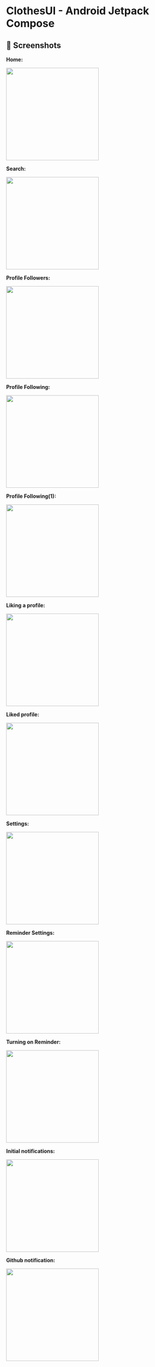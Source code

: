 # ClothesUI - Android Jetpack Compose
 
## 📸 Screenshots

**Home:**

<img src="https://raw.githubusercontent.com/mrizalf7/Submission3-Dicoding-BFAA/master/screenshots/ss1.png" width="250">

**Search:** 

<img src="https://raw.githubusercontent.com/mrizalf7/Submission3-Dicoding-BFAA/master/screenshots/ss2.png" width="250">

**Profile Followers:**

<img src="https://raw.githubusercontent.com/mrizalf7/Submission3-Dicoding-BFAA/master/screenshots/ss3.png" width="250">

**Profile Following:**

<img src="https://raw.githubusercontent.com/mrizalf7/Submission3-Dicoding-BFAA/master/screenshots/ss4.png" width="250">

**Profile Following(1):**

<img src="https://raw.githubusercontent.com/mrizalf7/Submission3-Dicoding-BFAA/master/screenshots/ss5.png" width="250">

**Liking a profile:**

<img src="https://raw.githubusercontent.com/mrizalf7/Submission3-Dicoding-BFAA/master/screenshots/ss6.png" width="250">

**Liked profile:**

<img src="https://raw.githubusercontent.com/mrizalf7/Submission3-Dicoding-BFAA/master/screenshots/ss7.png" width="250">

**Settings:**

<img src="https://raw.githubusercontent.com/mrizalf7/Submission3-Dicoding-BFAA/master/screenshots/ss8.png" width="250">

**Reminder Settings:**

<img src="https://raw.githubusercontent.com/mrizalf7/Submission3-Dicoding-BFAA/master/screenshots/ss9.png" width="250">

**Turning on Reminder:**

<img src="https://raw.githubusercontent.com/mrizalf7/Submission3-Dicoding-BFAA/master/screenshots/ss10.png" width="250">

**Initial notifications:**

<img src="https://raw.githubusercontent.com/mrizalf7/Submission3-Dicoding-BFAA/master/screenshots/ss11.png" width="250">

**Github notification:**

<img src="https://raw.githubusercontent.com/mrizalf7/Submission3-Dicoding-BFAA/master/screenshots/ss12.png" width="250">
